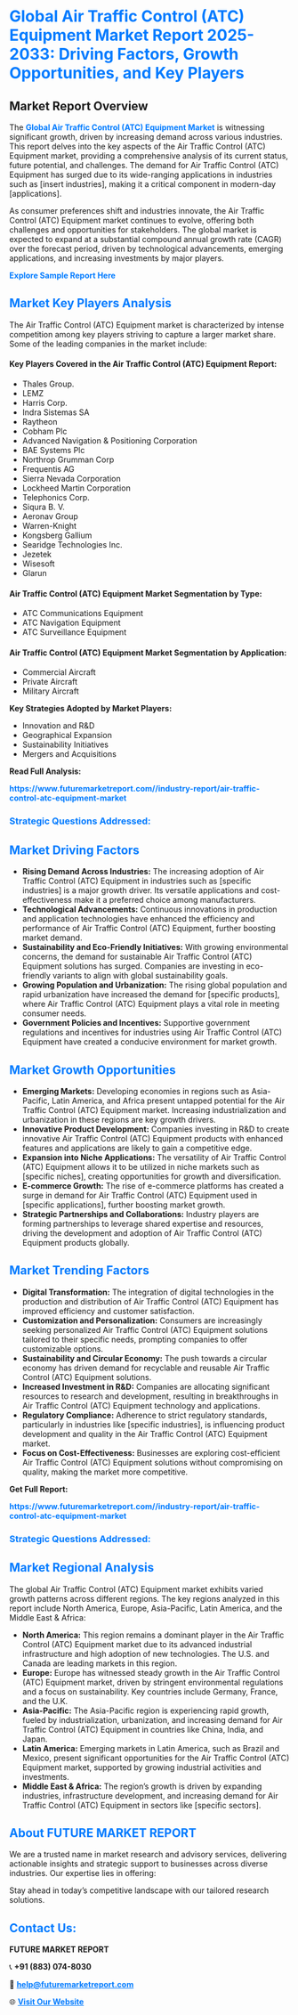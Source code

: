 <h1 style="color: #007BFF;">Global Air Traffic Control (ATC) Equipment Market Report 2025-2033: Driving Factors, Growth Opportunities, and Key Players</h1>

<section id="overview">
<h2>Market Report Overview</h2>
<p>The <a href="https://www.futuremarketreport.com//industry-report/air-traffic-control-atc-equipment-market" style="color: #007BFF; text-decoration: none;"><strong>Global Air Traffic Control (ATC) Equipment Market</strong></a> is witnessing significant growth, driven by increasing demand across various industries. This report delves into the key aspects of the Air Traffic Control (ATC) Equipment market, providing a comprehensive analysis of its current status, future potential, and challenges. The demand for Air Traffic Control (ATC) Equipment has surged due to its wide-ranging applications in industries such as [insert industries], making it a critical component in modern-day [applications].</p>
<p>As consumer preferences shift and industries innovate, the Air Traffic Control (ATC) Equipment market continues to evolve, offering both challenges and opportunities for stakeholders. The global market is expected to expand at a substantial compound annual growth rate (CAGR) over the forecast period, driven by technological advancements, emerging applications, and increasing investments by major players.</p>
</section>

<section id="overview">
<p><a href="https://www.futuremarketreport.com//request-sample/reportId=91110" style="color: #007BFF; text-decoration: none;"><strong>Explore Sample Report Here</strong></a></p>
</section>

<section id="key-players">
<h2 style="color: #007BFF;">Market Key Players Analysis</h2>
<p>The Air Traffic Control (ATC) Equipment market is characterized by intense competition among key players striving to capture a larger market share. Some of the leading companies in the market include:</p>
<h4>Key Players Covered in the Air Traffic Control (ATC) Equipment Report:</h4>
<ul><li>Thales Group.</li><li>LEMZ</li><li>Harris Corp.</li><li>Indra Sistemas SA</li><li>Raytheon</li><li>Cobham Plc</li><li>Advanced Navigation &amp; Positioning Corporation</li><li>BAE Systems Plc</li><li>Northrop Grumman Corp</li><li>Frequentis AG</li><li>Sierra Nevada Corporation</li><li>Lockheed Martin Corporation</li><li>Telephonics Corp.</li><li>Siqura B. V.</li><li>Aeronav Group</li><li>Warren-Knight</li><li>Kongsberg Gallium</li><li>Searidge Technologies Inc.</li><li>Jezetek</li><li>Wisesoft</li><li>Glarun</li></ul>
<h4>Air Traffic Control (ATC) Equipment Market Segmentation by Type:</h4>
<ul><li>ATC Communications Equipment</li><li>ATC Navigation Equipment</li><li>ATC Surveillance Equipment</li></ul>

<h4>Air Traffic Control (ATC) Equipment Market Segmentation by Application:</h4>
<ul><li>Commercial Aircraft</li><li>Private Aircraft</li><li>Military Aircraft</li></ul>
<p><strong>Key Strategies Adopted by Market Players:</strong></p>
<ul>
<li>Innovation and R&D</li>
<li>Geographical Expansion</li>
<li>Sustainability Initiatives</li>
<li>Mergers and Acquisitions</li>
</ul>
</section>

<section>
<p><strong>Read Full Analysis: </strong></p><a href="https://www.futuremarketreport.com//industry-report/air-traffic-control-atc-equipment-market" style="color: #007BFF; text-decoration: none;"><strong>https://www.futuremarketreport.com//industry-report/air-traffic-control-atc-equipment-market</strong></a>
<h3 style="color: #007BFF;">Strategic Questions Addressed:</h3>
</section>

<section id="driving-factors">
<h2 style="color: #007BFF;">Market Driving Factors</h2>
<ul>
<li><strong>Rising Demand Across Industries:</strong> The increasing adoption of Air Traffic Control (ATC) Equipment in industries such as [specific industries] is a major growth driver. Its versatile applications and cost-effectiveness make it a preferred choice among manufacturers.</li>
<li><strong>Technological Advancements:</strong> Continuous innovations in production and application technologies have enhanced the efficiency and performance of Air Traffic Control (ATC) Equipment, further boosting market demand.</li>
<li><strong>Sustainability and Eco-Friendly Initiatives:</strong> With growing environmental concerns, the demand for sustainable Air Traffic Control (ATC) Equipment solutions has surged. Companies are investing in eco-friendly variants to align with global sustainability goals.</li>
<li><strong>Growing Population and Urbanization:</strong> The rising global population and rapid urbanization have increased the demand for [specific products], where Air Traffic Control (ATC) Equipment plays a vital role in meeting consumer needs.</li>
<li><strong>Government Policies and Incentives:</strong> Supportive government regulations and incentives for industries using Air Traffic Control (ATC) Equipment have created a conducive environment for market growth.</li>
</ul>
</section>

<section id="growth-opportunities">
<h2 style="color: #007BFF;">Market Growth Opportunities</h2>
<ul>
<li><strong>Emerging Markets:</strong> Developing economies in regions such as Asia-Pacific, Latin America, and Africa present untapped potential for the Air Traffic Control (ATC) Equipment market. Increasing industrialization and urbanization in these regions are key growth drivers.</li>
<li><strong>Innovative Product Development:</strong> Companies investing in R&D to create innovative Air Traffic Control (ATC) Equipment products with enhanced features and applications are likely to gain a competitive edge.</li>
<li><strong>Expansion into Niche Applications:</strong> The versatility of Air Traffic Control (ATC) Equipment allows it to be utilized in niche markets such as [specific niches], creating opportunities for growth and diversification.</li>
<li><strong>E-commerce Growth:</strong> The rise of e-commerce platforms has created a surge in demand for Air Traffic Control (ATC) Equipment used in [specific applications], further boosting market growth.</li>
<li><strong>Strategic Partnerships and Collaborations:</strong> Industry players are forming partnerships to leverage shared expertise and resources, driving the development and adoption of Air Traffic Control (ATC) Equipment products globally.</li>
</ul>
</section>

<section id="trending-factors">
<h2 style="color: #007BFF;">Market Trending Factors</h2>
<ul>
<li><strong>Digital Transformation:</strong> The integration of digital technologies in the production and distribution of Air Traffic Control (ATC) Equipment has improved efficiency and customer satisfaction.</li>
<li><strong>Customization and Personalization:</strong> Consumers are increasingly seeking personalized Air Traffic Control (ATC) Equipment solutions tailored to their specific needs, prompting companies to offer customizable options.</li>
<li><strong>Sustainability and Circular Economy:</strong> The push towards a circular economy has driven demand for recyclable and reusable Air Traffic Control (ATC) Equipment solutions.</li>
<li><strong>Increased Investment in R&D:</strong> Companies are allocating significant resources to research and development, resulting in breakthroughs in Air Traffic Control (ATC) Equipment technology and applications.</li>
<li><strong>Regulatory Compliance:</strong> Adherence to strict regulatory standards, particularly in industries like [specific industries], is influencing product development and quality in the Air Traffic Control (ATC) Equipment market.</li>
<li><strong>Focus on Cost-Effectiveness:</strong> Businesses are exploring cost-efficient Air Traffic Control (ATC) Equipment solutions without compromising on quality, making the market more competitive.</li>
</ul>
</section>

<section>
<p><strong>Get Full Report: </strong></p><a href="https://www.futuremarketreport.com//industry-report/air-traffic-control-atc-equipment-market" style="color: #007BFF; text-decoration: none;"><strong>https://www.futuremarketreport.com//industry-report/air-traffic-control-atc-equipment-market</strong></a>
<h3 style="color: #007BFF;">Strategic Questions Addressed:</h3>
</section>


<section id="regional-analysis">
<h2 style="color: #007BFF;">Market Regional Analysis</h2>
<p>The global Air Traffic Control (ATC) Equipment market exhibits varied growth patterns across different regions. The key regions analyzed in this report include North America, Europe, Asia-Pacific, Latin America, and the Middle East & Africa:</p>
<ul>
<li><strong>North America:</strong> This region remains a dominant player in the Air Traffic Control (ATC) Equipment market due to its advanced industrial infrastructure and high adoption of new technologies. The U.S. and Canada are leading markets in this region.</li>
<li><strong>Europe:</strong> Europe has witnessed steady growth in the Air Traffic Control (ATC) Equipment market, driven by stringent environmental regulations and a focus on sustainability. Key countries include Germany, France, and the U.K.</li>
<li><strong>Asia-Pacific:</strong> The Asia-Pacific region is experiencing rapid growth, fueled by industrialization, urbanization, and increasing demand for Air Traffic Control (ATC) Equipment in countries like China, India, and Japan.</li>
<li><strong>Latin America:</strong> Emerging markets in Latin America, such as Brazil and Mexico, present significant opportunities for the Air Traffic Control (ATC) Equipment market, supported by growing industrial activities and investments.</li>
<li><strong>Middle East & Africa:</strong> The region’s growth is driven by expanding industries, infrastructure development, and increasing demand for Air Traffic Control (ATC) Equipment in sectors like [specific sectors].</li>
</ul>
</section>

<footer>
<h2 style="color: #007BFF;">About FUTURE MARKET REPORT</h2>
<p>We are a trusted name in market research and advisory services, delivering actionable insights and strategic support to businesses across diverse industries. Our expertise lies in offering:</p>

<p>Stay ahead in today’s competitive landscape with our tailored research solutions.</p>

<h2 style="color: #007BFF;">Contact Us:</h2>
<p><strong>FUTURE MARKET REPORT</strong></p>
<p>📞 <strong>+91 (883) 074-8030</strong></p>
<p>📧 <strong><a href="mailto:help@futuremarketreport.com" style="color: #007BFF;">help@futuremarketreport.com</a></strong></p>
<p>🌐 <strong><a href="https://www.futuremarketreport.com/" style="color: #007BFF;">Visit Our Website</a></strong></p>
</footer>
